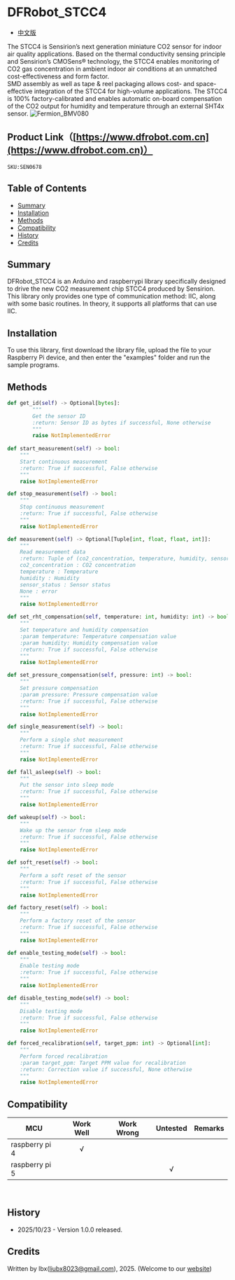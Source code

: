 # DFRobot_STCC4

- [中文版](./README_CN.md)

The STCC4 is Sensirion’s next generation miniature CO2 sensor for indoor air quality applications. Based on the
thermal conductivity sensing principle and Sensirion’s CMOSens® technology, the STCC4 enables monitoring
of CO2 gas concentration in ambient indoor air conditions at an unmatched cost-effectiveness and form factor.<br>
SMD assembly as well as tape & reel packaging allows cost- and space-effective integration of the STCC4 for
high-volume applications. The STCC4 is 100% factory-calibrated and enables automatic on-board
compensation of the CO2 output for humidity and temperature through an external SHT4x sensor.
![Fermion_BMV080](image/Fermion_BMV080.JPG)
 
## Product Link（[https://www.dfrobot.com.cn](https://www.dfrobot.com.cn)）
    SKU:SEN0678

## Table of Contents

  * [Summary](#summary)
  * [Installation](#installation)
  * [Methods](#methods)
  * [Compatibility](#compatibility)
  * [History](#history)
  * [Credits](#credits)

## Summary

DFRobot_STCC4 is an Arduino and raspberrypi library specifically designed to drive the new CO2 measurement chip STCC4 produced by Sensirion. <br>
This library only provides one type of communication method: IIC, along with some basic routines. In theory, it supports all platforms that can use IIC.

## Installation

To use this library, first download the library file, upload the file to your Raspberry Pi device, and then enter the "examples" folder and run the sample programs.


## Methods

```python
def get_id(self) -> Optional[bytes]:
        """
        Get the sensor ID
        :return: Sensor ID as bytes if successful, None otherwise
        """
        raise NotImplementedError
 
def start_measurement(self) -> bool:
    """
    Start continuous measurement
    :return: True if successful, False otherwise
    """
    raise NotImplementedError

def stop_measurement(self) -> bool:
    """
    Stop continuous measurement
    :return: True if successful, False otherwise
    """
    raise NotImplementedError

def measurement(self) -> Optional[Tuple[int, float, float, int]]:
    """
    Read measurement data
    :return: Tuple of (co2_concentration, temperature, humidity, sensor_status).
    co2_concentration : CO2 concentration
    temperature : Temperature
    humidity : Humidity
    sensor_status : Sensor status
    None : error
    """
    raise NotImplementedError

def set_rht_compensation(self, temperature: int, humidity: int) -> bool:
    """
    Set temperature and humidity compensation
    :param temperature: Temperature compensation value
    :param humidity: Humidity compensation value
    :return: True if successful, False otherwise
    """
    raise NotImplementedError

def set_pressure_compensation(self, pressure: int) -> bool:
    """
    Set pressure compensation
    :param pressure: Pressure compensation value
    :return: True if successful, False otherwise
    """
    raise NotImplementedError

def single_measurement(self) -> bool:
    """
    Perform a single shot measurement
    :return: True if successful, False otherwise
    """
    raise NotImplementedError

def fall_asleep(self) -> bool:
    """
    Put the sensor into sleep mode
    :return: True if successful, False otherwise
    """
    raise NotImplementedError

def wakeup(self) -> bool:
    """
    Wake up the sensor from sleep mode
    :return: True if successful, False otherwise
    """
    raise NotImplementedError

def soft_reset(self) -> bool:
    """
    Perform a soft reset of the sensor
    :return: True if successful, False otherwise
    """
    raise NotImplementedError

def factory_reset(self) -> bool:
    """
    Perform a factory reset of the sensor
    :return: True if successful, False otherwise
    """
    raise NotImplementedError

def enable_testing_mode(self) -> bool:
    """
    Enable testing mode
    :return: True if successful, False otherwise
    """
    raise NotImplementedError

def disable_testing_mode(self) -> bool:
    """
    Disable testing mode
    :return: True if successful, False otherwise
    """
    raise NotImplementedError

def forced_recalibration(self, target_ppm: int) -> Optional[int]:
    """
    Perform forced recalibration
    :param target_ppm: Target PPM value for recalibration
    :return: Correction value if successful, None otherwise
    """
    raise NotImplementedError
```

## Compatibility

MCU                | Work Well    | Work Wrong   | Untested    | Remarks
------------------ | :----------: | :----------: | :---------: | -----
raspberry pi 4     |      √       |              |             |     
raspberry pi 5     |              |              |      √      |     
<br>

## History

- 2025/10/23 - Version 1.0.0 released.

## Credits

Written by lbx(liubx8023@gmail.com), 2025. (Welcome to our [website](https://www.dfrobot.com/))
